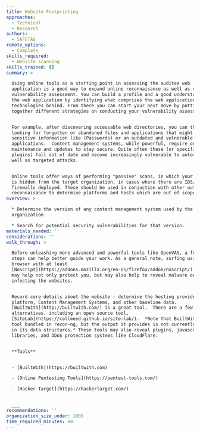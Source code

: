 ```yaml
---
title: Website Footprinting
approaches:
  - Technical
  - Research
authors:
  - SAFETAG
remote_options:
  - Complete
skills_required:
  - Website scanning
skills_trained: []
summary: >

  Using online tools as a starting point in assessing the auditee web
  application is a good way to expand online reconnaisance as well as start your
  vulnerability assessment. You can build a profile and a good understanding of
  the web application by identifying what comprises the web application and
  technologies behind. From there you can start your next move by putting
  together different strategies on conducting your vulnerability assessment.


  For example, after discovering accessable web directories, you can then start
  looking for forgotten or abandoned files and applications that might contain
  sensitive information like (Passwords) or an outdated and vulnerable
  applications.  Content management systems, while powerful, require ongoing
  maintenance and updates to stay secure. Quite often these (or specific
  plugins) fall out of date and become increasingly vulnerable to automated as
  well as targeted attacks.


  Online tools offer ways of performing "passive" scans, in which your identity
  is hidden from the target organization, in cases where there are IDS/IPS,
  firewalls deployed. These should be used in conjuction with other outputs from
  reconnaisance to determine platforms and hosts which are out of scope.
overview: >

  * Determine the version of any content management system used by the
  organization

  * Search for potential security vulnerabilities for that version.
materials_needed: ''
considerations: ''
walk_through: >

  Before unleashing more advanced and powerful tools like OpenVAS, a few quick
  steps can help better guide your work. As a general note, surfing using a
  browser with at least
  [NoScript](https://addons.mozilla.org/en-US/firefox/addon/noscript/) enabled
  may help not only protect you, but may also help to reveal malware or adware
  infecting the websites.


  Record core details about the website - determine the hosting provider,
  platform, Content Management Systems, and other baseline data. 
  [BuiltWith](http://builtwith.com/) is a great tool.  There are a few
  alternatives, including an open source tool,
  [SiteLab](https://callmeed.github.io/site-lab/).  *Note that BuiltWith is a
  tool bundled in recon-ng, but the output it provides is not currently stored
  in its data structures.* These tools may also reveal plugins, javascript
  libraries, and DDoS protection systems like CloudFlare.


  **Tools**


  - [BuiltWith](https://builtwith.com)

  - [Online Pentesting Tools](https://pentest-tools.com/)

  - [Hacker Target](https://hackertarget.com/)


  ___
recommendations: ''
organization_size_under: 1000
time_required_minutes: 60
---
```


